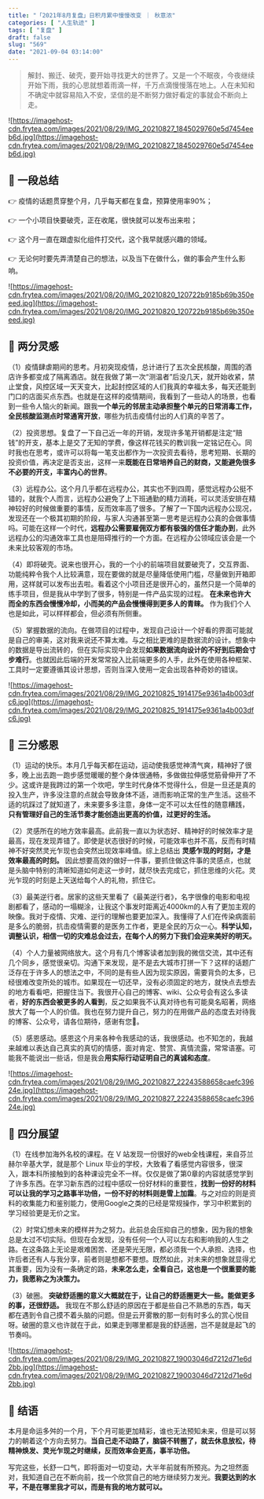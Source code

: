 ```yaml
---
title: "「2021年8月复盘」日积月累中慢慢改变 ｜ 秋意浓"
categories: [ "人生轨迹" ]
tags: [ "复盘" ]
draft: false
slug: "569"
date: "2021-09-04 03:14:00"
---
```



> 解封、搬迁、破壳，要开始寻找更大的世界了。又是一个不眠夜，今夜继续开始下雨，我的心思就想着雨滴一样，千万点滴慢慢落在地上。人在未知和不确定中就容易陷入不安，坚信的是不断努力做好看定的事就会不断向上走。

![https://imagehost-cdn.frytea.com/images/2021/08/29/IMG_20210827_1845029760e5d7454eeb6d.jpg](https://imagehost-cdn.frytea.com/images/2021/08/29/IMG_20210827_1845029760e5d7454eeb6d.jpg)

## 👀 一段总结

👉  疫情的话题贯穿整个月，几乎每天都在复盘，预算使用率90%；

👉  一个小项目快要破壳，正在收尾，很快就可以发布出来啦；

👉  这个月一直在跟虚拟化组件打交代，这个我早就感兴趣的领域。

👉  无论何时要先弄清楚自己的想法，以及当下在做什么，做的事会产生什么影响。

![https://imagehost-cdn.frytea.com/images/2021/08/20/IMG_20210820_120722b9185b69b350eeed.jpg](https://imagehost-cdn.frytea.com/images/2021/08/20/IMG_20210820_120722b9185b69b350eeed.jpg)

## 🤔 两分灵感

（1）疫情肆虐期间的思考。月初突现疫情，总计进行了五次全民核酸，周围的酒店许多都变成了隔离酒店。就在我做了第一次“测温者”后没几天，就开始收紧，禁止堂食，风控区域一天天变大，比起封控区域的人们我真的幸福太多，每天还能到门口的店面买点东西。也就是在这样的疫情期间，我看到了一些动人的场景，也看到一些令人恼火的新闻。跟我**一个单元的邻居主动承担整个单元的日常消毒工作，全民核酸监测点时常通宵开放**，哪些为抗击疫情付出的人们真的辛苦了。

（2）投资思想。复盘了一下自己近一年的开销，发现许多笔开销都是注定“赔钱”的开支，基本上是交了无知的学费，像这样花钱买的教训我一定铭记在心。同时我也在思考，或许可以将每一笔支出都作为一次投资去看待，思考短期、长期的投资价值，再决定是否支出，这样一来**既能在日常培养自己的财商，又能避免很多不必要的开支，丰富内心的世界**。

（3）远程办公。这个月几乎都在远程办公，其实也不到四周，感觉远程办公挺不错的，就我个人而言，远程办公避免了上下班通勤的精力消耗，可以灵活安排在精神较好的时候做重要的事情，反而效率高了很多。了解了一下国内远程办公现况，发现还在一个极其初期的阶段，与家人沟通甚至第一思考是远程办公真的会做事情吗。可能在这样一个时代，**远程办公需要雇佣双方都有极强的信任才能办到**，此外远程办公的沟通效率工具也是阻碍推行的一个方面。在远程办公领域应该会是一个未来比较客观的市场。

（4）即将破壳。说来也很开心，我的一个小的前端项目就要破壳了，交互界面、功能纯粹令我个人比较满意，现在要做的就是尽量降低使用门槛，尽量做到开箱即用，这样就可以发布出去啦。看着这个小项目还是很开心的，虽然只是一个简单的练手项目，但是我从中学到了很多，特别是一件产品实现的过程。 **在未来也许大而全的东西会慢慢冷却，小而美的产品会慢慢得到更多人的青睐。** 作为我们个人也是如此，可以样样都会，但必须有所侧重。

（5）掌握数据的流向。在做项目的过程中，发现自己设计一个好看的界面可能就是自己的审美，这对我来说还不算太难。与之相比更难的是数据流的设计。想象中的数据是导出流转的，但在实际实现中会发现**如果数据流向设计的不好到后期会寸步难行**。也就因此后端的开发常常投入比前端更多的人手，此外在使用各种框架、工具时一定要遵循其设计思想，否则当深入使用一定会出现各种奇妙的错误。

![https://imagehost-cdn.frytea.com/images/2021/08/29/IMG_20210825_1914175e9361a4b003dfc6.jpg](https://imagehost-cdn.frytea.com/images/2021/08/29/IMG_20210825_1914175e9361a4b003dfc6.jpg)

## 🙏 三分感恩

（1）运动的快乐。本月几乎每天都在运动，运动使我感觉神清气爽，精神好了很多，晚上出去跑一跑步感觉暖暖的整个身体很通畅，多做做拉伸感觉筋骨伸开了不少。这或许是我跨过的第一个坎吧，学生时代身体不觉得什么，但是一旦还是真的投入生产，许多没注意的点就会导致身体不适，进而影响正常的生产生活。这些不适的坑踩过了就知道了，未来要多多注意，身体一定不可以太任性的随意糟践， **只有管理好自己的生活节奏才能创造出更高的价值，过更好的生活。**

（2）灵感所在的地方效率最高。此前我一直以为状态好、精神好的时候效率才是最高，现在发现弄错了。即使是状态很好的时候，可能效率也并不高，反而有时精神不好突然灵光乍现也会突然出现效率峰值。综上总结出 **灵感乍现的时刻，才是效率最高的时刻。** 因此想要高效的做好一件事，要抓住做这件事的灵感点，也就是头脑中特别的清晰知道如何走这一步时，就尽快去完成它，抓住思维的火花。灵光乍现的时刻是上天送给每个人的礼物，抓住它。

（3）最美逆行者。居家的这些天里看了《最美逆行者》，名字很像的电影和电视剧都看了，感动的一塌糊涂，让我这个事发时距离近4000km的人有了更加主观的映像。我对于疫情、灾难、逆行的理解也要更加深入。我懂得了人们在传染病面前是多么的脆弱，抗击疫情需要的是医务工作者，更是全民的万众一心。**科学认知，调整认识，相信一切的灾难总会过去，在每个人的努力下我们会迎来美好的明天。**

（4）个人力量被网络放大。这个月有几个博客读者加到我的微信交流，其中还有几个同乡，感觉很亲切。沟通下来发现，是不是去大城市打拼一下？这样的话题广泛存在于许多人的想法之中，不同的是有些人因为现实原因，需要背负的太多，已经很难改变所处的城市。如果现在一切还早，没有必须固定的地方，就快点去想去的地方看看吧，把握住当下。我很开心自己的博客、wiki、公众号会有这么多读者，**好的东西会被更多的人看到**，反之如果我不认真对待也有可能臭名昭著，网络放大了每一个人的价值。我也在努力提升自己，努力的在用做产品的态度去对待我的博客、公众号，请各位期待，感谢有您🙏。

（5）感恩感动。感恩这个月来各种令我感动的话，我很感动。也不知怎的，我越来越难以表达自己真实的真切的情感，面对肯定、赞赏、真情流露，常常语塞。可能我不能说出一些话，但是我会**用实际行动证明自己的真诚和态度**。

![https://imagehost-cdn.frytea.com/images/2021/08/29/IMG_20210827_22243588658caefc39624e.jpg](https://imagehost-cdn.frytea.com/images/2021/08/29/IMG_20210827_22243588658caefc39624e.jpg)

## 🔭 四分展望

（1）在线参加海外名校的课程。在 V 站发现一份很好的web全栈课程，来自芬兰赫尔辛基大学，就是那个 Linux 毕业的学校，大致看了看感觉内容很多，很深入，跟本科所接触到的各种课设完全不一样。仅仅是做了第0章的内容就感觉学到了许多东西。在学习新东西的过程中感叹一份好材料的重要性，**找到一份好的材料可以让我的学习之路事半功倍，一份不好的材料则是雪上加霜**。与之对应的则是资料的收集能力和鉴别能力，使用Google之类的已经是常规操作，学习中积累到的学习经验更是无价之宝。

（2）时常幻想未来的模样并为之努力。此前总会压抑自己的想象，因为我的想象总是太过不切实际。但现在会发现，没有任何一个人可以左右和影响我的人生之路。在这条路上无论是艰难困苦、还是荣光无限，都必须我一个人承担、选择，也许后者还有人与我分享，前者则是想都不要想。既然如此，对未来的想象就显得尤其重要，因为没有一条确定的路，**未来怎么走，全看自己，这也是一个很重要的能力，我愿称之为决策力。**

（3）破圈。 **突破舒适圈的意义大概就在于，让自己的舒适圈更大一些。能做更多的事，还很舒适。** 我现在不那么舒适的原因在于都是些自己不熟悉的东西，每天都在遇到令自己摸不着头脑的问题。但是云开雾散的那一刻有时多么的赏心悦目呀。破圈的意义也许就在于此，如果走到哪里都是我的舒适圈，岂不是就是起飞的节奏吗。

![https://imagehost-cdn.frytea.com/images/2021/08/29/IMG_20210827_19003046d7212d71e6d2bb.jpg](https://imagehost-cdn.frytea.com/images/2021/08/29/IMG_20210827_19003046d7212d71e6d2bb.jpg)

## 🧭  结语

本月是命运多舛的一个月，下个月可能更加精彩，谁也无法预知未来，但是可以努力的朝着这个方向去努力。**当自己走不动路了，脑袋不转圈了，就去休息放松，待精神焕发、灵光乍现之时继续，反而效率会更高，事半功倍。**

写完这些，长舒一口气，即将面对一切变动，大半年前就有所预兆。为之坦然面对，我知道自己在不断向前，找一个欣赏自己的地方继续努力发光。**我要达到的水平，不是在哪里我才可以，而是有我的地方就可以。**